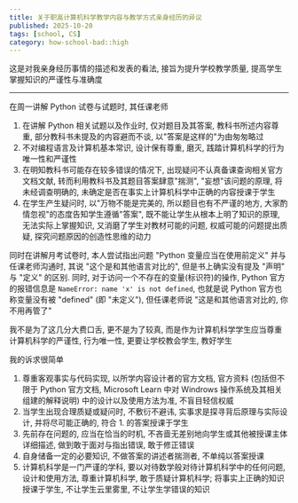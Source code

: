 ```yaml
---
title: 关于职高计算机科学教学内容与教学方式亲身经历的异议
published: 2025-10-20
tags: [school, CS]
category: how-school-bad::high
---
```

这是对我亲身经历事情的描述和发表的看法, 接旨为提升学校教学质量, 提高学生掌握知识的严谨性与准确度

---

在周一讲解 Python 试卷与试题时, 其任课老师
1. 在讲解 Python 相关试题以及作业时, 仅对题目及其答案, 教科书所述内容尊重, 部分教科书未提及的内容避而不谈, 以"答案是这样的"为由匆匆略过
2. 不对编程语言及计算机基本常识, 设计保有尊重, 磨灭, 践踏计算机科学的行为唯一性和严谨性
3. 在明知教科书可能存在较多错误的情况下, 出现疑问不认真备课查询相关官方文档文献, 转而利用教科书及其题目答案肆意"揣测", "妄想"该问题的原理, 将未经调查明确的, 未确定是否在事实上计算机科学中正确的内容授课于学生
4. 在学生产生疑问时, 以"万物不能是完美的, 所以题目也有不严谨的地方, 大家酌情忽视"的态度告知学生遵循"答案", 既不能让学生从根本上明了知识的原理, 无法实际上掌握知识, 又消磨了学生对教材可能的问题, 权威可能的问题提出质疑, 探究问题原因的创造性思维的动力

同时在讲解月考试卷时, 本人尝试指出问题 "Python 变量应当在使用前定义" 并与任课老师沟通时, 其说 "这个是和其他语言对比的", 但是书上确实没有提及 "声明" 与 "定义" 的区别. 同时, 对于访问一个不存在的变量(标识符)的操作, Python 官方的报错信息是 `NameError: name 'x' is not defined`, 也就是说 Python 官方也称变量没有被 "defined" (即 "未定义"), 但任课老师说 "这是和其他语言对比的, 你不用再管了"

我不是为了这几分大费口舌, 更不是为了较真, 而是作为计算机科学学生应当尊重计算机科学的严谨性, 行为唯一性, 更要让学校教会学生, 教好学生

我的诉求很简单
1. 尊重客观事实与代码实现, 以所学内容设计者的官方文档, 官方资料 (包括但不限于 Python 官方文档, Microsoft Learn 中对 Windrows 操作系统及其相关组建的解释说明) 中的设计以及使用方法为准, 不盲目轻信权威
2. 当学生出现合理质疑或疑问时, 不敷衍不避讳, 实事求是探寻背后原理与实际设计, 并将尽可能正确的, 符合 1. 的答案授课于学生
3. 先前存在问题的, 应当在恰当的时机, 不吝啬无差别地向学生或其他被授课主体详细描述, 做到敢于面对与指出错误, 敢于修正错误
4. 自身储备一定的必要知识, 不做答案的讲述者揣测者, 不单纯以答案授课
5. 计算机科学是一门严谨的学科, 要以对待数学般对待计算机科学中的任何问题, 设计和使用方法, 尊重计算机科学, 敢于质疑计算机科学; 将事实上正确的知识授课于学生, 不让学生云里雾里, 不让学生学错误的知识

